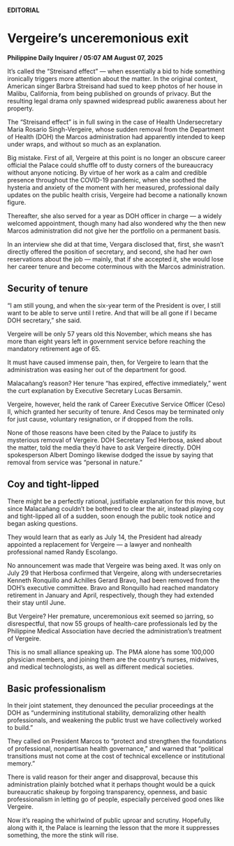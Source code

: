 **EDITORIAL**

# Vergeire’s unceremonious exit

****Philippine Daily Inquirer / 05:07 AM August 07, 2025****

It’s called the “Streisand effect” — when essentially a bid to hide something ironically triggers more attention about the matter. In the original context, American singer Barbra Streisand had sued to keep photos of her house in Malibu, California, from being published on grounds of privacy. But the resulting legal drama only spawned widespread public awareness about her property.

The “Streisand effect” is in full swing in the case of Health Undersecretary Maria Rosario Singh-Vergeire, whose sudden removal from the Department of Health (DOH) the Marcos administration had apparently intended to keep under wraps, and without so much as an explanation.

Big mistake. First of all, Vergeire at this point is no longer an obscure career official the Palace could shuffle off to dusty corners of the bureaucracy without anyone noticing. By virtue of her work as a calm and credible presence throughout the COVID-19 pandemic, when she soothed the hysteria and anxiety of the moment with her measured, professional daily updates on the public health crisis, Vergeire had become a nationally known figure.

Thereafter, she also served for a year as DOH officer in charge — a widely welcomed appointment, though many had also wondered why the then new Marcos administration did not give her the portfolio on a permanent basis.

In an interview she did at that time, Vergara disclosed that, first, she wasn’t directly offered the position of secretary, and second, she had her own reservations about the job — mainly, that if she accepted it, she would lose her career tenure and become coterminous with the Marcos administration.

## Security of tenure

“I am still young, and when the six-year term of the President is over, I still want to be able to serve until I retire. And that will be all gone if I became DOH secretary,” she said.

Vergeire will be only 57 years old this November, which means she has more than eight years left in government service before reaching the mandatory retirement age of 65.

It must have caused immense pain, then, for Vergeire to learn that the administration was easing her out of the department for good.

Malacañang’s reason? Her tenure “has expired, effective immediately,” went the curt explanation by Executive Secretary Lucas Bersamin.

Vergeire, however, held the rank of Career Executive Service Officer (Ceso) II, which granted her security of tenure. And Cesos may be terminated only for just cause, voluntary resignation, or if dropped from the rolls.

None of those reasons have been cited by the Palace to justify its mysterious removal of Vergeire. DOH Secretary Ted Herbosa, asked about the matter, told the media they’d have to ask Vergeire directly. DOH spokesperson Albert Domingo likewise dodged the issue by saying that removal from service was “personal in nature.”

## Coy and tight-lipped

There might be a perfectly rational, justifiable explanation for this move, but since Malacañang couldn’t be bothered to clear the air, instead playing coy and tight-lipped all of a sudden, soon enough the public took notice and began asking questions.

They would learn that as early as July 14, the President had already appointed a replacement for Vergeire — a lawyer and nonhealth professional named Randy Escolango.

No announcement was made that Vergeire was being axed. It was only on July 29 that Herbosa confirmed that Vergeire, along with undersecretaries Kenneth Ronquillo and Achilles Gerard Bravo, had been removed from the DOH’s executive committee. Bravo and Ronquillo had reached mandatory retirement in January and April, respectively, though they had extended their stay until June.

But Vergeire? Her premature, unceremonious exit seemed so jarring, so disrespectful, that now 55 groups of health-care professionals led by the Philippine Medical Association have decried the administration’s treatment of Vergeire.

This is no small alliance speaking up. The PMA alone has some 100,000 physician members, and joining them are the country’s nurses, midwives, and medical technologists, as well as different medical societies.

## Basic professionalism

In their joint statement, they denounced the peculiar proceedings at the DOH as “undermining institutional stability, demoralizing other health professionals, and weakening the public trust we have collectively worked to build.”

They called on President Marcos to “protect and strengthen the foundations of professional, nonpartisan health governance,” and warned that “political transitions must not come at the cost of technical excellence or institutional memory.”

There is valid reason for their anger and disapproval, because this administration plainly botched what it perhaps thought would be a quick bureaucratic shakeup by forgoing transparency, openness, and basic professionalism in letting go of people, especially perceived good ones like Vergeire.

Now it’s reaping the whirlwind of public uproar and scrutiny. Hopefully, along with it, the Palace is learning the lesson that the more it suppresses something, the more the stink will rise.